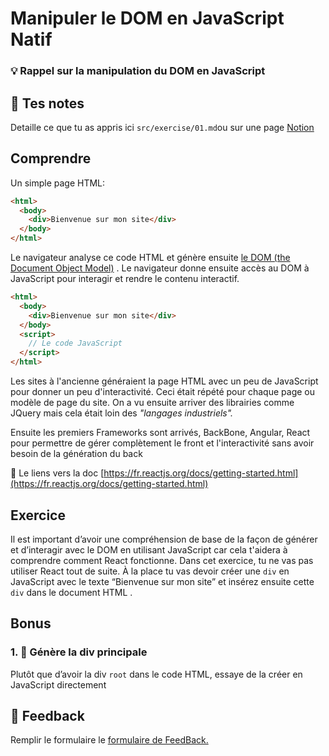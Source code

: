 # Manipuler le DOM en JavaScript Natif

### 💡 Rappel sur la manipulation du DOM en JavaScript

## 📝 Tes notes

Detaille ce que tu as appris ici
`src/exercise/01.md`ou sur une page [Notion](https://go.mikecodeur.com/course-notes-template)

## Comprendre

Un simple page HTML:

```html
<html>
  <body>
    <div>Bienvenue sur mon site</div>
  </body>
</html>
```

Le navigateur analyse ce code HTML et génère ensuite
[le DOM (the Document Object Model)](https://developer.mozilla.org/en-US/docs/Web/API/Document_Object_Model/Introduction)
. Le navigateur donne ensuite accès au DOM à JavaScript pour interagir et rendre
le contenu interactif.

```html
<html>
  <body>
    <div>Bienvenue sur mon site</div>
  </body>
  <script>
    // Le code JavaScript
  </script>
</html>
```

Les sites à l'ancienne généraient la page HTML avec un peu de JavaScript pour
donner un peu d'interactivité. Ceci était répété pour chaque page ou modèle de
page du site. On a vu ensuite arriver des librairies comme JQuery mais cela
était loin des _"langages industriels"._

Ensuite les premiers Frameworks sont arrivés, BackBone, Angular, React pour
permettre de gérer complètement le front et l'interactivité sans avoir besoin de
la génération du back

📑 Le liens vers la doc
[https://fr.reactjs.org/docs/getting-started.html](https://fr.reactjs.org/docs/getting-started.html)

## Exercice

Il est important d’avoir une compréhension de base de la façon de générer et
d’interagir avec le DOM en utilisant JavaScript car cela t'aidera à
comprendre comment React fonctionne. Dans cet exercice, tu ne vas pas utiliser
React tout de suite. À la place tu vas devoir créer une `div` en JavaScript avec
le texte “Bienvenue sur mon site” et insérez ensuite cette `div` dans le
document HTML .

## Bonus

### 1. 🚀 Génère la div principale

Plutôt que d’avoir la div `root` dans le code HTML, essaye de la créer en
JavaScript directement

## 🐜 Feedback

Remplir le formulaire le
[formulaire de FeedBack.](https://go.mikecodeur.com/cours-react-avis?entry.1430994900=React%20Fondamentaux&entry.533578441=01%20Manipuler%20le%20DOM%20en%20JavaScript%20Natif)
